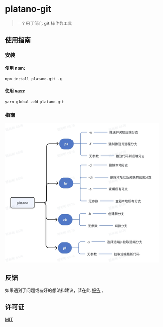 # platano-git

> 一个用于简化 **git** 操作的工具

## 使用指南

### 安装

#### 使用 [npm](https://www.npmjs.com/):

```
npm install platano-git -g
```

#### 使用 [yarn](https://yarnpkg.com/):

```
yarn global add platano-git
```

### 指南

![指南](guide.png)

## 反馈

如果遇到了问题或有好的想法和建议，请在此 [报告](https://github.com/chouchouji/platano-git/issues) 。

## 许可证

[MIT](LICENCE)

